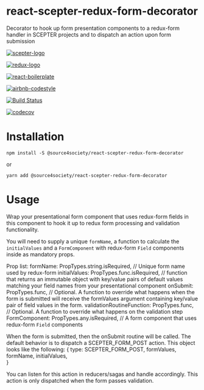 # react-scepter-redux-form-decorator

Decorator to hook up form presentation components to a redux-form handler in SCEPTER projects and to dispatch an action upon form submission

[![scepter-logo](http://res.cloudinary.com/source-4-society/image/upload/v1519221119/scepter_hzpcqt.png)](https://github.com/source4societyorg/SCEPTER-core)

[![redux-logo](https://raw.githubusercontent.com/reactjs/redux/master/logo/logo-title-dark.png)](https://github.com/reactjs/redux)

[![react-boilerplate](https://github.com/react-boilerplate/brand/blob/master/assets/logo.png)](https://gihub.com/react-boilerplate)

[![airbnb-codestyle](https://camo.githubusercontent.com/1c5c800fbdabc79cfaca8c90dd47022a5b5c7486/68747470733a2f2f696d672e736869656c64732e696f2f62616467652f636f64652532307374796c652d616972626e622d627269676874677265656e2e7376673f7374796c653d666c61742d737175617265)](https://github.com/airbnb/javascript)

[![Build Status](https://travis-ci.org/source4societyorg/react-scepter-redux-form-decorator.svg?branch=master)](https://travis-ci.org/source4societyorg/react-scepter-redux-form-decorator)

[![codecov](https://codecov.io/gh/source4societyorg/react-scepter-redux-form-decorator/branch/master/graph/badge.svg)](https://codecov.io/gh/source4societyorg/react-scepter-redux-form-decorator)


# Installation

    npm install -S @source4society/react-scepter-redux-form-decorator

or

    yarn add @source4society/react-scepter-redux-form-decorator

# Usage

Wrap your presentational form component that uses redux-form fields in this component to hook it up to redux form processing and validation functionality.

You will need to supply a unique `formName`, a function to calculate the `initialValues` and a `FormComponent` with redux-form `Field` components inside as mandatory props.

Prop list:
    formName: PropTypes.string.isRequired, // Unique form name used by redux-form
    initialValues: PropTypes.func.isRequired, // function that returns an immutable object with key/value pairs of default values matching your field names from your presentational component
    onSubmit: PropTypes.func, // Optional. A function to override what happens when the form is submitted will receive the formValues argument containing key/value pair of field values in the form.
    validationRoutineFunction: PropTypes.func, // Optional. A function to override what happens on the validation step
    FormComponent: PropTypes.any.isRequired, // A form component that uses redux-form `Field` components

When the form is submitted, then the onSubmit routine will be called. The default behavior is to dispatch a SCEPTER_FORM_POST action. This object looks like the following:
    {
        type: SCEPTER_FORM_POST,
        formValues,
        formName,
        initialValues,        
    }

You can listen for this action in reducers/sagas and handle accordingly. This action is only dispatched when the form passes validation.